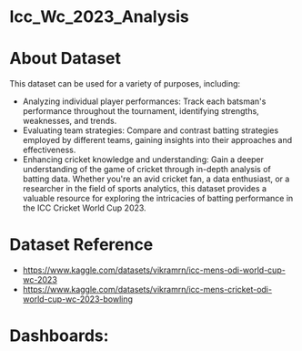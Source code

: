 # Icc_Wc_2023_Analysis

# About Dataset
This dataset can be used for a variety of purposes, including:

* Analyzing individual player performances: Track each batsman's performance throughout the tournament, identifying strengths, weaknesses, and trends.
* Evaluating team strategies: Compare and contrast batting strategies employed by different teams, gaining insights into their approaches and effectiveness.
* Enhancing cricket knowledge and understanding: Gain a deeper understanding of the game of cricket through in-depth analysis of batting data.
  Whether you're an avid cricket fan, a data enthusiast, or a researcher in the field of sports analytics, this dataset provides a valuable resource for exploring the intricacies of batting performance in the ICC 
  Cricket World Cup 2023.

# Dataset Reference
* https://www.kaggle.com/datasets/vikramrn/icc-mens-odi-world-cup-wc-2023
* https://www.kaggle.com/datasets/vikramrn/icc-mens-cricket-odi-world-cup-wc-2023-bowling

# Dashboards:

